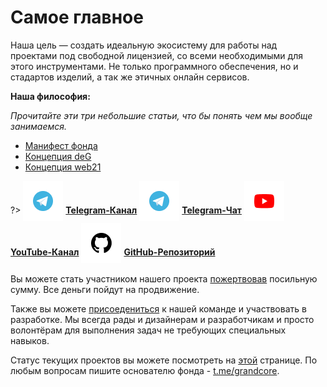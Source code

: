 # Самое главное

Наша цель — создать идеальную экосистему для работы над проектами под свободной лицензией, со всеми необходимыми для этого инструментами. Не только программного обеспечения, но и стадартов изделий, а так же этичных онлайн сервисов.

**Наша философия:**

_Прочитайте эти три небольшие статьи, что бы понять чем мы вообще занимаемся._

- [Манифест фонда](ru/1-general/general-1-manifest.md)
- [Концепция deG](ru/1-general/general-2-deg.md)
- [Концепция web21](ru/1-general/general-3-web21.md)

?> <span style="vertical-align: -12px">![telegram](../_media/icon-telegram.png ":size=32")</span> [**Telegram-Канал**](https://t.me/grandcore_news)
<span style="vertical-align: -12px">![telegram](../_media/icon-telegram.png ":size=32")</span> [**Telegram-Чат**](https://t.me/grandcore_chat) <span style="vertical-align: -12px">![youtube](../_media/icon-youtube.png ":size=32")</span> [**YouTube-Канал**](https://www.youtube.com/c/GrandCore/)
<span style="vertical-align: -12px">![github](../_media/icon-github.png ":size=32")</span> [**GitHub-Репозиторий**](https://github.com/grandcore/)

<!-- <iframe width="560" height="315" src="https://www.youtube.com/embed/9MhpHu85r08" title="YouTube video player" frameborder="0" allow="accelerometer; autoplay; clipboard-write; encrypted-media; gyroscope; picture-in-picture" allowfullscreen></iframe> -->

Вы можете стать участником нашего проекта [пожертвовав](ru/donat.md) посильную сумму. Все деньги пойдут на продвижение.

Также вы можете [присоедениться](ru/comanda.md) к нашей команде и участвовать в разработке. Мы всегда рады и дизайнерам и разработчикам и просто волонтёрам для выполнения задач не требующих специальных навыков.

Статус текущих проектов вы можете посмотреть на [этой](ru/2-corrents.md) странице. По любым вопросам пишите основателю фонда - [t.me/grandcore](https://t.me/grandcore).
